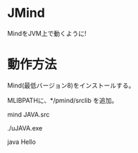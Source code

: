 # JMind
MindをJVM上で動くように!  

# 動作方法

Mind(最低バージョン8)をインストールする。  

MLIBPATHに、*/pmind/srclib を追加。  

mind JAVA.src  

./uJAVA.exe  

java Hello  
